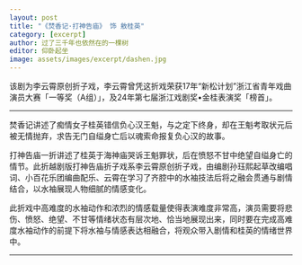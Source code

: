 ```yaml
---
layout: post
title: "《焚香记·打神告庙》 饰 敫桂英"
category: [excerpt]
author: 过了三千年也依然在的一棵树
editor: 仰卧起坐
image: assets/images/excerpt/dashen.jpg
---
```


该剧为李云霄原创折子戏，李云霄曾凭这折戏荣获17年“新松计划”浙江省青年戏曲演员大赛「一等奖（A组）」，及24年第七届浙江戏剧奖•金桂表演奖「榜首」。

---

焚香记讲述了痴情女子桂英错信负心汉王魁，与之定下终身，却在王魁考取状元后被无情抛弃，求告无门自缢身亡后以魂索命报复负心汉的故事。

打神告庙一折讲述了桂英于海神庙哭诉王魁罪状，后在愤怒不甘中绝望自缢身亡的情节。此折越剧版打神告庙折子戏系李云霄原创折子戏，由编剧孙珏熙起草改编唱词、小百花乐团编曲配乐、云霄在学习了齐腔中的水袖技法后将之融会贯通与剧情结合，以水袖展现人物细腻的情感变化。

此折戏中高难度的水袖动作和浓烈的情感载量使得表演难度非常高，演员需要将悲伤、愤怒、绝望、不甘等情绪状态有层次地、恰当地展现出来，同时要在完成高难度水袖动作的前提下将水袖与情感表达相融合，将观众带入剧情和桂英的情绪世界中。

---
<!-- <p>
<small>
参考资料: <br />
</small>
</p> -->
